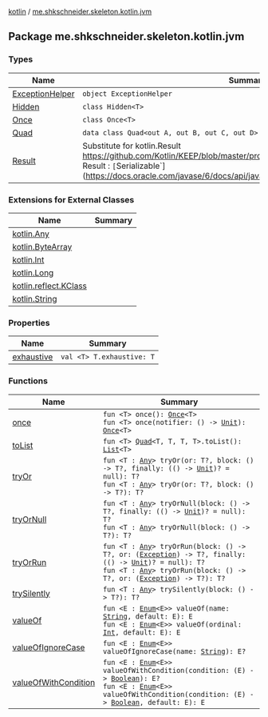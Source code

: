[kotlin](../index.md) / [me.shkschneider.skeleton.kotlin.jvm](./index.md)

## Package me.shkschneider.skeleton.kotlin.jvm

### Types

| Name | Summary |
|---|---|
| [ExceptionHelper](-exception-helper/index.md) | `object ExceptionHelper` |
| [Hidden](-hidden/index.md) | `class Hidden<T>` |
| [Once](-once/index.md) | `class Once<T>` |
| [Quad](-quad/index.md) | `data class Quad<out A, out B, out C, out D> : `[`Serializable`](https://docs.oracle.com/javase/6/docs/api/java/io/Serializable.html) |
| [Result](-result/index.md) | Substitute for kotlin.Result https://github.com/Kotlin/KEEP/blob/master/proposals/stdlib/result.md#limitations`class Result<out T> : `[`Serializable`](https://docs.oracle.com/javase/6/docs/api/java/io/Serializable.html) |

### Extensions for External Classes

| Name | Summary |
|---|---|
| [kotlin.Any](kotlin.-any/index.md) |  |
| [kotlin.ByteArray](kotlin.-byte-array/index.md) |  |
| [kotlin.Int](kotlin.-int/index.md) |  |
| [kotlin.Long](kotlin.-long/index.md) |  |
| [kotlin.reflect.KClass](kotlin.reflect.-k-class/index.md) |  |
| [kotlin.String](kotlin.-string/index.md) |  |

### Properties

| Name | Summary |
|---|---|
| [exhaustive](exhaustive.md) | `val <T> T.exhaustive: T` |

### Functions

| Name | Summary |
|---|---|
| [once](once.md) | `fun <T> once(): `[`Once`](-once/index.md)`<T>`<br>`fun <T> once(notifier: () -> `[`Unit`](https://kotlinlang.org/api/latest/jvm/stdlib/kotlin/-unit/index.html)`): `[`Once`](-once/index.md)`<T>` |
| [toList](to-list.md) | `fun <T> `[`Quad`](-quad/index.md)`<T, T, T, T>.toList(): `[`List`](https://kotlinlang.org/api/latest/jvm/stdlib/kotlin.collections/-list/index.html)`<T>` |
| [tryOr](try-or.md) | `fun <T : `[`Any`](https://kotlinlang.org/api/latest/jvm/stdlib/kotlin/-any/index.html)`> tryOr(or: T?, block: () -> T?, finally: (() -> `[`Unit`](https://kotlinlang.org/api/latest/jvm/stdlib/kotlin/-unit/index.html)`)? = null): T?`<br>`fun <T : `[`Any`](https://kotlinlang.org/api/latest/jvm/stdlib/kotlin/-any/index.html)`> tryOr(or: T?, block: () -> T?): T?` |
| [tryOrNull](try-or-null.md) | `fun <T : `[`Any`](https://kotlinlang.org/api/latest/jvm/stdlib/kotlin/-any/index.html)`> tryOrNull(block: () -> T?, finally: (() -> `[`Unit`](https://kotlinlang.org/api/latest/jvm/stdlib/kotlin/-unit/index.html)`)? = null): T?`<br>`fun <T : `[`Any`](https://kotlinlang.org/api/latest/jvm/stdlib/kotlin/-any/index.html)`> tryOrNull(block: () -> T?): T?` |
| [tryOrRun](try-or-run.md) | `fun <T : `[`Any`](https://kotlinlang.org/api/latest/jvm/stdlib/kotlin/-any/index.html)`> tryOrRun(block: () -> T?, or: (`[`Exception`](https://kotlinlang.org/api/latest/jvm/stdlib/kotlin/-exception/index.html)`) -> T?, finally: (() -> `[`Unit`](https://kotlinlang.org/api/latest/jvm/stdlib/kotlin/-unit/index.html)`)? = null): T?`<br>`fun <T : `[`Any`](https://kotlinlang.org/api/latest/jvm/stdlib/kotlin/-any/index.html)`> tryOrRun(block: () -> T?, or: (`[`Exception`](https://kotlinlang.org/api/latest/jvm/stdlib/kotlin/-exception/index.html)`) -> T?): T?` |
| [trySilently](try-silently.md) | `fun <T : `[`Any`](https://kotlinlang.org/api/latest/jvm/stdlib/kotlin/-any/index.html)`> trySilently(block: () -> T?): T?` |
| [valueOf](value-of.md) | `fun <E : `[`Enum`](https://kotlinlang.org/api/latest/jvm/stdlib/kotlin/-enum/index.html)`<E>> valueOf(name: `[`String`](https://kotlinlang.org/api/latest/jvm/stdlib/kotlin/-string/index.html)`, default: E): E`<br>`fun <E : `[`Enum`](https://kotlinlang.org/api/latest/jvm/stdlib/kotlin/-enum/index.html)`<E>> valueOf(ordinal: `[`Int`](https://kotlinlang.org/api/latest/jvm/stdlib/kotlin/-int/index.html)`, default: E): E` |
| [valueOfIgnoreCase](value-of-ignore-case.md) | `fun <E : `[`Enum`](https://kotlinlang.org/api/latest/jvm/stdlib/kotlin/-enum/index.html)`<E>> valueOfIgnoreCase(name: `[`String`](https://kotlinlang.org/api/latest/jvm/stdlib/kotlin/-string/index.html)`): E?` |
| [valueOfWithCondition](value-of-with-condition.md) | `fun <E : `[`Enum`](https://kotlinlang.org/api/latest/jvm/stdlib/kotlin/-enum/index.html)`<E>> valueOfWithCondition(condition: (E) -> `[`Boolean`](https://kotlinlang.org/api/latest/jvm/stdlib/kotlin/-boolean/index.html)`): E?`<br>`fun <E : `[`Enum`](https://kotlinlang.org/api/latest/jvm/stdlib/kotlin/-enum/index.html)`<E>> valueOfWithCondition(condition: (E) -> `[`Boolean`](https://kotlinlang.org/api/latest/jvm/stdlib/kotlin/-boolean/index.html)`, default: E): E` |
